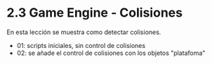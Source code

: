# 2.3 Game Engine - Colisiones

En esta lección se muestra como detectar colisiones.

- 01: scripts iniciales, sin control de colisiones
- 02: se añade el control de colisiones con los objetos "platafoma"